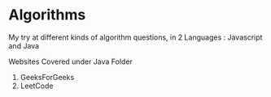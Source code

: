 # Algorithms
My try at different kinds of algorithm questions, in 2 Languages : Javascript and Java

Websites Covered under Java Folder
1. GeeksForGeeks
2. LeetCode
